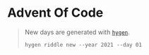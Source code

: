 # Advent Of Code

> New days are generated with [`hygen`](https://github.com/jondot/hygen).
>
> `hygen riddle new --year 2021 --day 01`
